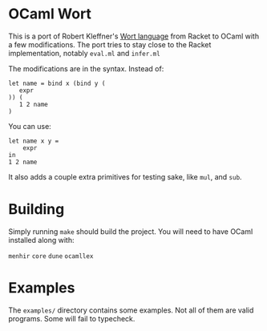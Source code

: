 OCaml Wort
====

This is a port of Robert Kleffner's [Wort language](https://github.com/robertkleffner/wort) from Racket to OCaml with a few modifications. The port tries to stay close to the Racket implementation, notably `eval.ml` and `infer.ml`

The modifications are in the syntax. Instead of:

```
let name = bind x (bind y (
   expr
)) (
   1 2 name
)
```

You can use:

```
let name x y =
    expr
in
1 2 name
```

It also adds a couple extra primitives for testing sake, like `mul`, and `sub`.

Building
====

Simply running `make` should build the project. You will need to have OCaml installed along with:

`menhir` `core` `dune` `ocamllex`

Examples
====
The `examples/` directory contains some examples. Not all of them are valid programs. Some will fail to typecheck.
